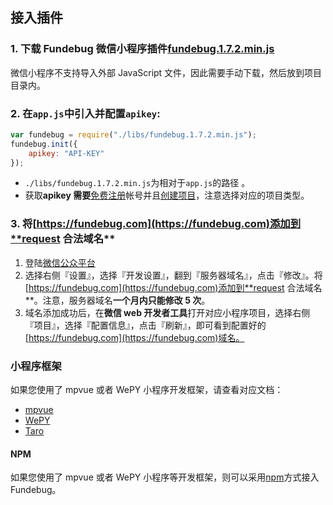 ## 接入插件

### 1. 下载 Fundebug 微信小程序插件<a href="https://wxjs.fundebug.cn/fundebug.1.7.2.min.js" >fundebug.1.7.2.min.js</a>

微信小程序不支持导入外部 JavaScript 文件，因此需要手动下载，然后放到项目目录内。

### 2. 在`app.js`中引入并配置`apikey`:

```js
var fundebug = require("./libs/fundebug.1.7.2.min.js");
fundebug.init({
    apikey: "API-KEY"
});
```

-   `./libs/fundebug.1.7.2.min.js`为相对于`app.js`的路径 。
-   获取**apikey 需要**[免费注册](https://www.fundebug.com/team/create)帐号并且[创建项目](https://www.fundebug.com/project/create)，注意选择对应的项目类型。

### 3. 将[https://fundebug.com](https://fundebug.com)添加到**request 合法域名**

1. 登陆[微信公众平台](https://mp.weixin.qq.com/)
2. 选择右侧『设置』，选择『开发设置』，翻到『服务器域名』，点击『修改』。将[https://fundebug.com](https://fundebug.com)添加到**request 合法域名**。注意，服务器域名**一个月内只能修改 5 次**。
3. 域名添加成功后，在**微信 web 开发者工具**打开对应小程序项目，选择右侧『项目』，选择『配置信息』，点击『刷新』，即可看到配置好的[https://fundebug.com](https://fundebug.com)域名。

### 小程序框架

如果您使用了 mpvue 或者 WePY 小程序开发框架，请查看对应文档：

-   [mpvue](../framework/mpvue.md)
-   [WePY](../framework/wepy.md)
-   [Taro](../framework/taro.md)

#### NPM

如果您使用了 mpvue 或者 WePY 小程序等开发框架，则可以采用[npm](./npm.md)方式接入 Fundebug。
